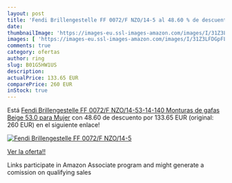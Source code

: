 ```yaml
---
layout: post
title: 'Fendi Brillengestelle FF 0072/F NZO/14-5 al 48.60 % de descuento'
date: 
thumbnailImage: 'https://images-eu.ssl-images-amazon.com/images/I/31Z3LFDGpFL._SL200_.jpg'
images: [ 'https://images-eu.ssl-images-amazon.com/images/I/31Z3LFDGpFL._SL200_.jpg' ]
comments: true
category: ofertas
author: ring
slug: B01G5HW1US
description:
actualPrice: 133.65 EUR
comparePrice: 260 EUR
inStock: true
---
```


Está [Fendi Brillengestelle FF 0072/F NZO/14-53-14-140 Monturas de gafas  Beige  53.0 para Mujer](https://www.amazon.es/dp/B01G5HW1US/?tag=tolees-21) con 48.60 de descuento por 133.65 EUR (original: 260 EUR) en el siguiente enlace!

[![Fendi Brillengestelle FF 0072/F NZO/14-5](https://images-eu.ssl-images-amazon.com/images/I/31Z3LFDGpFL._SL200_.jpg)](https://www.amazon.es/dp/B01G5HW1US/?tag=tolees-21)

[Ver la oferta!!](https://www.amazon.es/dp/B01G5HW1US/?tag=tolees-21)

Links participate in Amazon Associate program and might generate a comission on qualifying sales


